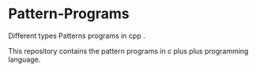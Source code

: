 # Pattern-Programs
   Different types Patterns programs in cpp .


This repository contains the pattern programs in c plus plus programming language.
